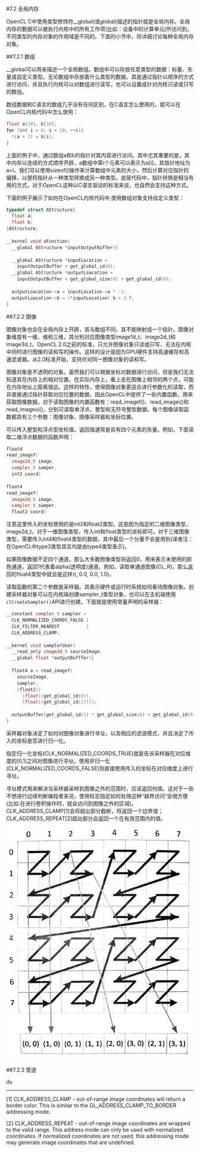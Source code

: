 #7.2 全局内存

OpenCL C中使用类型修饰符__global(或global)描述的指针就是全局内存。全局内存的数据可以被执行内核中的所有工作项(比如：设备中的计算单元)所访问到。不同类型的内存对象的作用域是不同的。下面的小节中，将详细讨论每种全局内存对象。

##7.2.1 数组

__global可以用来描述一个全局数组。数组中可以存放任意类型的数据：标量、矢量或自定义类型。无论数组中存放着什么类型的数据，其是通过指针以顺序的方式进行访问，并且执行内核可以对数组进行读写，也可以设置成针对内核只读或只写的数组。

数组数据和C语言的数组几乎没有任何区别，在C语言怎么使用的，就可以在OpenCL内核代码中怎么使用：

```c++
float a[10], b[10];
for (int i = 0; i < 10; ++i){
  *(a + 1) = b[i];
}
```

上面的例子中，通过数组a和b的指针对其内容进行访问。其中尤其重要的是，其中内存以连续的方式顺序开辟，a数组中第i个元素可以表示为a[i]，其指针地址为a+i。我们可以使用sizeof()操作来计算数组中元素的大小，然后计算对应指针的偏移，以便将指针从一种类型转换成另一种类型。底层代码中，指针转换是相当有用的方式，对于OpenCL这种以C语言驱动的标准来说，也自然会支持这种方式。

下面的例子展示了如何在OpenCL内核代码中,使用数组对象支持自定义类型：

```c++
typedef struct AStructure{
  float a;
  float b;
}AStructure;

__kernel void aFunction(
  __global AStructure *inputOutputBuffer){

  __global AStructure *inputLocation =
    inputOutputBuffer + get_global_id(0);
  __global AStructure *outputLoacation =
    inputOutputBuffer + get_global_size(0) + get_global_id(0);

  outputLoacation->a = inputLocation->a * -1;
  outputLoacation->b = (*inputLocation).b + 3.f;
}
```


##7.2.2 图像

图像对象也会在全局内存上开辟，其与数组不同，其不能映射成一个指针。图像对象维度有一维、维和三维，其分别对应图像类型image1d_t、image2d_t和image3d_t。OpenCL 2.0之前的标准，只允许图像对象只读或只写，无法在内核中同时进行图像的读和写的操作。这样的设计是因为GPU硬件支持高速缓存和高速滤波器。从2.0标准开始，支持对对同一图像对象的读和写。

图像对象是不透明的对象。虽然我们可以根据坐标对数据进行访问，但是我们无法知道其在内存上的相对位置。在实际内存上，看上去在图像上相邻的两个点，可能在内存地址上距离很远。这样的特性，使得图像对象更适合进行参数化的读取，而非直接通过指针获取对应位置的数据，因此OpenCL中提供了一些内置函数，用来获取图像数据。对于读取图像的内置函数有：read_imagef()、read_imagei()和read_imageui()，分别可读取单浮点、整型和无符号整型数据。每个图像读取函数都具有三个参数：图像对象、图像采样器和坐标位置。

可以传入整型和浮点型坐标值。返回值通常是具有四个元素的矢量。例如，下面读取二维浮点数据的函数声明：

```c++
float4
read_imagef(
  image2d_t image,
  sampler_t samper,
  int2 coord)

float4
read_imagef(
  image2d_t image,
  sampler_t samper,
  float2 coord)
```

注意这里传入的坐标使用的是int2和float2类型。这是因为指定的二维图像类型，image2d_t。对于一维图像类型，传入int和float类型的坐标即可。对于三维图像类型，需要传入int4和float4类型的数据，其中最后一个分量不会是用到(译者注：在OpenCL中type3类型其实均是由type4类型表示)。

如果图像数据不足四个通道，那么大多数图像类型将返回0，用来表示未使用的颜色通道，返回1代表着alpha(透明度)通道。例如，读取单通道图像(CL_R)，那么返回的float4类型中就会是这样(r, 0.0, 0.0, 1.0)。

读取函数的第二个参数是采样器。其表示硬件或运行时系统如何看待图像对象。创建采样器对象可以在内核端创建sampler_t类型对象，也可以在主机端使用`clCreateSampler()`API进行创建。下面就是使用常量声明的采样器：

```c++
__constant sampler_t sampler =
  CLK_NORMALIZED_COORDS_FALSE |
  CLK_FILTER_NEAREST          |
  CLK_ADDRESS_CLAMP;

__kernel void samplerUser(
  __read_only image2d_t sourceImage,
  __global float *outputBufffer){

  float4 a = read_imagef(
    sourceImage,
    sampler,
    (float2)(
      (float)(get_global_id(0)),
      (float)(get_global_id(1))));

  outputBuffer[get_global_id(1) * get_global_size(0) + get_global_id(0)] = a.x + a.y + a.z + a.w;
}
```

采样器对象决定了如何对图像对象进行寻址，以及相应的滤波模式，并且决定了传入的坐标是否进行归一化。

指定归一化坐标(CLK_NORMALIZED_COORDS_TRUE)就是告诉采样器在对应维度的[0,1]之间对图像进行寻址。使用非归一化(CLK_NORMALIZED_COORDS_FALSE)则直接使用传入的坐标在对应维度上进行寻址。

寻址模式用来解决当采样器采样到图像之外的范围时，应该返回何值。这对于一些不想进行边缘判断编程者来说，使用标志指定如何处理这种“越界访问”会很方便(比如:在进行卷积操作时，就会访问到图像之外的区域)。CLK_ADDRESS_CLAMP[1]会将超出部分截断，将返回一个边界值；CLK_ADDRESS_REPEAT[2]超出部分会返回一个在有效范围内的值。

![](../../images/chapter7/7-3.png)

##7.2.3 管道

ds

-----

[1] CLK_ADDRESS_CLAMP - out-of-range image coordinates will return a border color. This is similar to the GL_ADDRESS_CLAMP_TO_BORDER addressing mode.

[2] CLK_ADDRESS_REPEAT - out-of-range image coordinates are wrapped to the valid range. This address mode can only be used with normalized coordinates. If normalized coordinates are not used, this addressing mode may generate image coordinates that are undefined.
